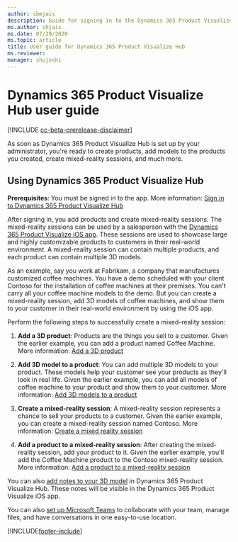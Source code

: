 ```yaml
---
author: sbmjais
description: Guide for signing in to the Dynamics 365 Product Visualize Hub, creating products, adding models to a product, adding and managing notes, creating mixed-reality sessions, and adding products to mixed-reality sessions.
ms.author: shjais
ms.date: 07/29/2020
ms.topic: article
title: User guide for Dynamics 365 Product Visualize Hub
ms.reviewer: 
manager: shujoshi
---
```


# Dynamics 365 Product Visualize Hub user guide

[!INCLUDE [cc-beta-prerelease-disclaimer](../includes/cc-beta-prerelease-disclaimer.md)]

As soon as Dynamics 365 Product Visualize Hub is set up by your administrator, you're ready to create products, add models to the products you created, create mixed-reality sessions, and much more.

## Using Dynamics 365 Product Visualize Hub

**Prerequisites**: You must be signed in to the app. More information: [Sign in to Dynamics 365 Product Visualize Hub](sign-in-app.md)

After signing in, you add products and create mixed-reality sessions. The mixed-reality sessions can be used by a salesperson with the [Dynamics 365 Product Visualize iOS app](user-guide.md). These sessions are used to showcase large and highly customizable products to customers in their real-world environment. A mixed-reality session can contain multiple products, and each product can contain multiple 3D models.

As an example, say you work at Fabrikam, a company that manufactures customized coffee machines. You have a demo scheduled with your client Contoso for the installation of coffee machines at their premises. You can't carry all your coffee machine models to the demo. But you can create a mixed-reality session, add 3D models of coffee machines, and show them to your customer in their real-world environment by using the iOS app.

Perform the following steps to successfully create a mixed-reality session:

1. **Add a 3D product**: Products are the things you sell to a customer. Given the earlier example, you can add a product named Coffee Machine. More information: [Add a 3D product](add-3d-product.md)

2. **Add 3D model to a product**: You can add multiple 3D models to your product. These models help your customer see your products as they'll look in real life. Given the earlier example, you can add all models of coffee machine to your product and show them to your customer. More information: [Add 3D models to a product](add-3d-model-product.md)

3. **Create a mixed-reality session**: A mixed-reality session represents a chance to sell your products to a customer. Given the earlier example, you can create a mixed-reality session named Contoso. More information: [Create a mixed reality session](create-mr-session.md)

4. **Add a product to a mixed-reality session**: After creating the mixed-reality session, add your product to it. Given the earlier example, you'll add the Coffee Machine product to the Contoso mixed-reality session. More information: [Add a product to a mixed-reality session](add-product-mr-session.md)

You can also [add notes to your 3D model](add-note-model.md) in Dynamics 365 Product Visualize Hub. These notes will be visible in the Dynamics 365 Product Visualize iOS app.

You can also [set up Microsoft Teams](setup-ms-teams.md) to collaborate with your team, manage files, and have conversations in one easy-to-use location.


[!INCLUDE[footer-include](../includes/footer-banner.md)]
